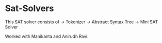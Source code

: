 # Sat-Solvers
This SAT solver consists of 
-> Tokenizer
-> Abstract Syntax Tree
-> Mini SAT Solver

Worked with Manikanta and Anirudh Ravi.
